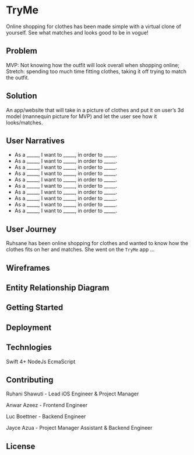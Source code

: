 # TryMe
Online shopping for clothes has been made simple with a virtual clone of yourself. See what matches and looks good to be in vogue! 

## Problem
MVP: Not knowing how the outfit will look overall when shopping online; 
Stretch: spending too much time fitting clothes, taking it off trying to match the outfit.

## Solution
An app/website that will take in a picture of clothes and put it on user’s 3d model (mannequin picture for MVP) and let the user see how it looks/matches.


## User Narratives
 - As a _____, I want to _____, in order to _____.
 - As a _____, I want to _____, in order to _____.
 - As a _____, I want to _____, in order to _____.
 - As a _____, I want to _____, in order to _____.
 - As a _____, I want to _____, in order to _____.
 - As a _____, I want to _____, in order to _____.
 - As a _____, I want to _____, in order to _____.
 - As a _____, I want to _____, in order to _____.
 - As a _____, I want to _____, in order to _____.
 - As a _____, I want to _____, in order to _____.
 
## User Journey
Ruhsane has been online shopping for clothes and wanted to know how the clothes fits on her and matches. She went on the `TryMe` app ...

## Wireframes

## Entity Relationship Diagram

## Getting Started

## Deployment

## Technlogies
Swift 4+
NodeJs
EcmaScript

## Contributing

Ruhani Shawuti - Lead iOS Engineer & Project Manager

Anwar Azeez - Frontend Engineer 

Luc Boettner - Backend Engineer 

Jayce Azua - Project Manager Assistant & Backend Engineer

## License

